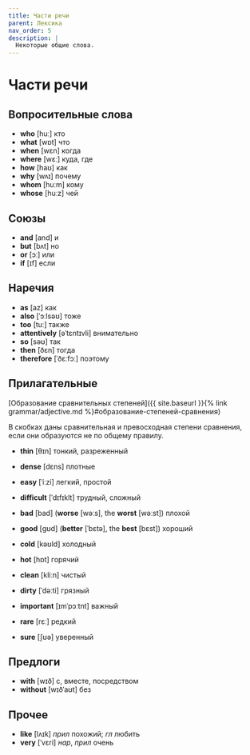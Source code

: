 ```yaml
---
title: Части речи
parent: Лексика
nav_order: 5
description: |
  Некоторые общие слова.
---
```



# Части речи


## Вопросительные слова

- **who** [huː] кто
- **what** [wɒt] что
- **when** [wɛn] когда
- **where** [wɛː] куда, где
- **how** [haʊ] как
- **why** [wʌɪ] почему
- **whom** [huːm] кому
- **whose** [huːz] чей


## Союзы

- **and** [and] и
- **but** [bʌt] но
- **or** [ɔː] или
- **if** [ɪf] если


## Наречия

- **as** [az] как
- **also** [ˈɔːlsəʊ] тоже
- **too** [tuː] также
- **attentively** [əˈtɛntɪvli] внимательно
- **so** [səʊ] так
- **then** [ðɛn] тогда
- **therefore** [ˈðɛːfɔː] поэтому


## Прилагательные

[Образование сравнительных степеней]({{ site.baseurl }}{% link grammar/adjective.md %}#образование-степеней-сравнения)

В скобках даны сравнительная и превосходная степени сравнения, если
они образуются не по общему правилу.

- **thin** [θɪn] тонкий, разреженный
- **dense** [dɛns] плотные

- **easy** [ˈiːzi] легкий, простой
- **difficult** [ˈdɪfɪklt] трудный, сложный

- **bad** [bad] (**worse** [wəːs], the **worst** [wəːst]) плохой
- **good** [ɡʊd] (**better** [ˈbɛtə], the **best** [bɛst]) хороший

- **cold** [kəʊld] холодный
- **hot** [hɒt] горячий

- **clean** [kliːn] чистый
- **dirty** [ˈdəːti] грязный

- **important** [ɪmˈpɔːtnt] важный

- **rare** [rɛː] редкий

- **sure** [ʃʊə] уверенный


## Предлоги

- **with** [wɪð] с, вместе, посредством
- **without** [wɪðˈaʊt] без


## Прочее

- **like** [lʌɪk] *прил* похожий; *гл* любить
- **very** [ˈvɛri] *нар*, *прил* очень





